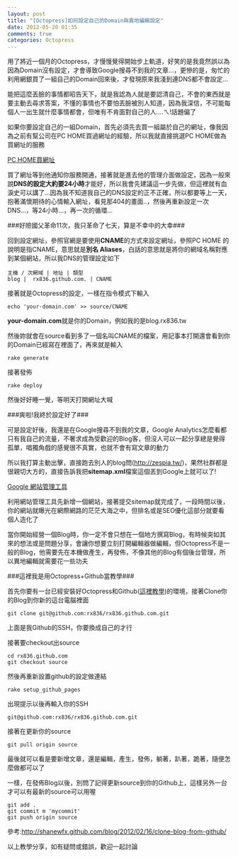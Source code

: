 ```yaml
---
layout: post
title: "[Octopress]如何設定自己的Domain與異地編輯設定"
date: 2012-05-20 01:35
comments: true
categories: Octopress
---
```


用了將近一個月的Octopress，才慢慢覺得開始步上軌道，好笑的是我竟然誤以為因為Domain沒有設定，才會導致Google搜尋不到我的文章...，更慘的是，匆忙的利用網銀買了一組自己的Domain回來後，才發現原來我淺到連DNS都不會設定...
<!--more-->

能把這麼丟臉的事情都昭告天下，就是我認為人就是要認清自己，不會的東西就是要主動去尋求答案，不懂的事情也不要怕丟臉被別人知道，因為我深信，不可能每個人一出生就什麼事情都會，但唯有不肯面對自己的人....ㄟ!話題偏了


如果你要設定自己的一組Domain，首先必須先去買一組屬於自己的網址，像我因為之前有幫公司在PC HOME買過網址的經驗，所以我就直接挑選PC HOME做為買網址的服務

<a href="http://myname.pchome.com.tw/" target="_blank">PC HOME買網址</a>


買了網址等到他通知你服務開通，接著就是進去他的管理介面做設定，因為一般來說**DNS的設定大約要24小時**才能好，所以我會先建議這一步先做，但這裡就有血淚史可以講了...因為我不知道我自己的DNS設定的正不正確，所以都要等上一天，抱著滿懷期待的心情輸入網址，看見那404的畫面..，然後再重新設定一次DNS...，等24小時...，再一次的循環...

###好險國父革命11次，我只革命了七天，算是不幸中的大幸###

回到設定網址，參照官網是要使用**CNAME**的方式來設定網址，參照PC HOME 的說明是指CNAME，意思就是**別名 Aliases**，白話的意思就是將你的網域名稱對應到某個網站，所以我DNS的管理設定如下

	主機 / 次網域 | 地址 | 類型
	blog |  rx836.github.com. | CNAME
	
接著就是Octopress的設定，一樣在指令模式下輸入

	echo 'your-domain.com' >> source/CNAME
	
**your-domain.com**就是你的Domain，例如我的是blog.rx836.tw

然後妳就會在source看到多了一個名叫CNAME的檔案，用記事本打開還會看到你的Domain已經寫在裡面了，再來就是輸入

	rake generate
	
接著發佈

	rake deploy
	
然後好好睡一覺，等明天打開網址大喊

###爽啦!我終於設定好了###

可是設定好後，我還是在Google搜尋不到我的文章，Google Analytics怎麼看都只有我自己的流量，不奢求成為受歡迎的Blog客，但沒人可以一起分享總是覺得孤單，唱獨角戲的感覺很不真實，也就不會有寫文章的動力

所以我打算主動出擊，直接跑去別人的blog問(<a href="http://zespia.tw" target="_blank">http://zespia.tw/</a>)，果然社群都是很親切大方的，直接告訴我把**sitemap.xml**檔案這個丟到Google上就可以了!

<a href="https://www.google.com/webmasters/tools/" target="_blank">Google 網站管理工具</a>

利用網站管理工具先新增一個網站，接著提交sitemap就完成了，一段時間以後，你的網站就曝光在網際網路的茫茫大海之中，但排名或是SEO優化這部分就要看個人造化了

當你開始經營一個Blog時，你一定不會只想在一個地方撰寫Blog，有時候突如其來的想法或是問題分享，會讓你想要立刻打開編輯器做編輯，但Octopress不是一般的Blog，他需要先在本機做產生，再發佈，不像其他的Blog有個後台管理，所以異地編輯就需要花一些功夫

###這裡我是用Octopress+Github當教學###

首先你要有一台已經安裝好Octopress和Github(<a href="http://blog.rx836.tw/blog/first-octopress/" target="_blank">這裡教學</a>)的環境，接著Clone你的Blog到你新的這台電腦裡面

	git clone git@github.com:rx836/rx836.github.com.git
	
上面是我Github的SSH，你要換成自己的才行

接著要checkout出source

	cd rx836.github.com
	git checkout source
	
然後再重新設置github的設定做連結

	rake setup_github_pages

出現提示以後再輸入你的SSH

	git@github.com:rx836/rx836.github.com.git
	
接著在更新你的source

	git pull origin source
	
最後就可以看是要新增文章，還是編輯，產生，發佈，躺著，趴著，跪著，隨便怎麼做都可以了

一樣，在發佈Blog以後，別問了記得更新source到你的Github上，這樣另外一台才可以有最新的source可以用喔

	git add .
	git commit m 'mycommit'
	git push origin source
	
參考:<a href="http://shanewfx.github.com/blog/2012/02/16/clone-blog-from-github/" target="_blank">http://shanewfx.github.com/blog/2012/02/16/clone-blog-from-github/</a>	

以上教學分享，如有疑問或錯誤，歡迎一起討論